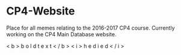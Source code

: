 # CP4-Website
Place for all memes relating to the 2016-2017 CP4 course.
Currently working on the CP4 Main Database website.

< b > b o l d  t e x t < / b >
< i > h e d i e d < / i >
